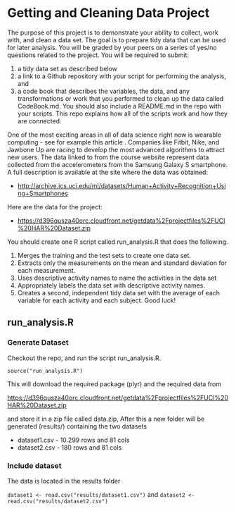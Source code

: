 # Getting and Cleaning Data Project

The purpose of this project is to demonstrate your ability to collect, work with, and clean a data set. The goal is to prepare tidy data that can be used for later analysis. You will be graded by your peers on a series of yes/no questions related to the project. You will be required to submit: 

1. a tidy data set as described below
2. a link to a Github repository with your script for performing the analysis, and
3. a code book that describes the variables, the data, and any transformations or work that you performed to clean up the data called CodeBook.md. You should also include a README.md in the repo with your scripts. This repo explains how all of the scripts work and how they are connected.

One of the most exciting areas in all of data science right now is wearable computing - see for example this article . Companies like Fitbit, Nike, and Jawbone Up are racing to develop the most advanced algorithms to attract new users. The data linked to from the course website represent data collected from the accelerometers from the Samsung Galaxy S smartphone. A full description is available at the site where the data was obtained:

* http://archive.ics.uci.edu/ml/datasets/Human+Activity+Recognition+Using+Smartphones

Here are the data for the project:

* https://d396qusza40orc.cloudfront.net/getdata%2Fprojectfiles%2FUCI%20HAR%20Dataset.zip

You should create one R script called run_analysis.R that does the following.

1. Merges the training and the test sets to create one data set.
2. Extracts only the measurements on the mean and standard deviation for each measurement.
3. Uses descriptive activity names to name the activities in the data set
4. Appropriately labels the data set with descriptive activity names.
5. Creates a second, independent tidy data set with the average of each variable for each activity and each subject. Good luck!

## run_analysis.R

### Generate Dataset

Checkout the repo, and run the script run_analysis.R.

`source("run_analysis.R")`

This will download the required package (plyr) and the required data from 

https://d396qusza40orc.cloudfront.net/getdata%2Fprojectfiles%2FUCI%20HAR%20Dataset.zip

and store it in a zip file called data.zip, After this a new folder will be generated (results/) containing the two datasets

* dataset1.csv - 10.299 rows and 81 cols
* dataset2.csv - 180 rows and 81 cols

### Include dataset

The data is located in the results folder 

`dataset1 <- read.csv("results/dataset1.csv")` and
`dataset2 <- read.csv("results/dataset2.csv")`